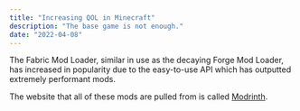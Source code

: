 ```yaml
---
title: "Increasing QOL in Minecraft"
description: "The base game is not enough."
date: "2022-04-08"
---
```


The Fabric Mod Loader, similar in use as the decaying Forge Mod Loader, has increased in popularity due to the easy-to-use API which has outputted extremely performant mods.

The website that all of these mods are pulled from is called [Modrinth](https://modrinth.com/).
